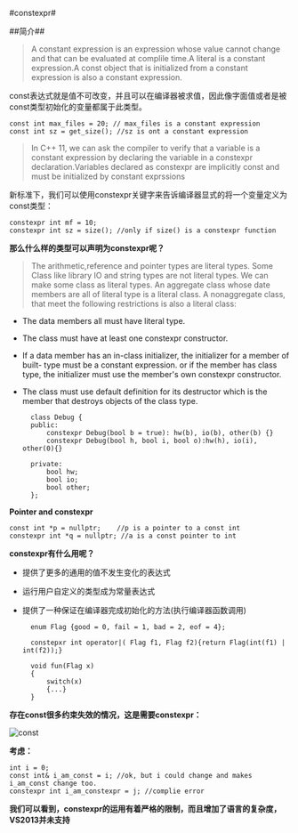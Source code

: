 #constexpr#

##简介##
> A constant expression is an expression whose value cannot change and that can be evaluated at complile time.A literal is a constant expression.A const object that is initialized from a constant expression is also a constant expression.

const表达式就是值不可改变，并且可以在编译器被求值，因此像字面值或者是被const类型初始化的变量都属于此类型。


	const int max_files = 20; // max_files is a constant expression
	const int sz = get_size(); //sz is ont a constant expression


> In C++ 11, we can ask the compiler to verify that a variable is a constant expression by declaring the variable in a constexpr declaration.Variables declared as constexpr are implicitly const and must be initialized by constant exprssions

新标准下，我们可以使用constexpr关键字来告诉编译器显式的将一个变量定义为const类型：

	constexpr int mf = 10; 
	constexpr int sz = size(); //only if size() is a constexpr function

**那么什么样的类型可以声明为constexpr呢？**

> The arithmetic,reference and pointer types are literal types. Some Class like library IO and string types are not literal types. We can make some class as literal types.
An aggregate class whose date members are all of literal type is a literal class. A nonaggregate class, that meet the following restrictions is also a literal class:

* The data members all must have literal type.
* The class must have at least one constexpr constructor.
* If a data member has an in-class initializer, the initializer for a member of built- type must be a constant expression. or if the member has class type, the initializer must use the member's own constexpr constructor.
* The class must use default definition for its destructor which is the member that destroys objects of the class type.


	    class Debug {
	    public:
	    	constexpr Debug(bool b = true): hw(b), io(b), other(b) {}
	    	constexpr Debug(bool h, bool i, bool o):hw(h), io(i), other(0){}
	    
	    private:
	    	bool hw;
	    	bool io;
	    	bool other;
	    };
    
**Pointer  and constexpr**

	const int *p = nullptr;    //p is a pointer to a const int
	constexpr int *q = nullptr; //a is a const pointer to int
	
	
**constexpr有什么用呢？**

* 提供了更多的通用的值不发生变化的表达式
* 运行用户自定义的类型成为常量表达式
* 提供了一种保证在编译器完成初始化的方法(执行编译器函数调用)

		enum Flag {good = 0, fail = 1, bad = 2, eof = 4};
		
		constepxr int operator|( Flag f1, Flag f2){return Flag(int(f1) | int(f2));}
		
		void fun(Flag x)
		{
			switch(x)
			{...}
		}	


**存在const很多约束失效的情况，这是需要constexpr：**

![const](http://p.blog.csdn.net/images/p_blog_csdn_net/hikaliv@gmail.com/576581/o_Capture_thumb_633868356432343750.jpg)

**考虑：**

	int i = 0;
	const int& i_am_const = i; //ok, but i could change and makes i_am_const change too.
	constexpr int i_am_constexpr = j; //complie error

**我们可以看到，constexpr的运用有着严格的限制，而且增加了语言的复杂度，VS2013并未支持**
